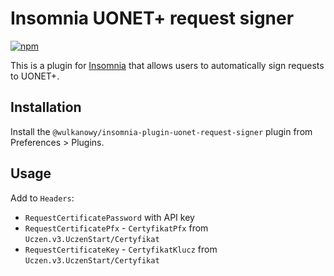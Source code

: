 # Insomnia UONET+ request signer

[![npm](https://img.shields.io/npm/v/@wulkanowy/insomnia-plugin-uonet-request-signer.svg?style=flat-square)](https://www.npmjs.com/package/@wulkanowy/insomnia-plugin-uonet-request-signer)

This is a plugin for [Insomnia](https://insomnia.rest) that allows users to automatically sign requests to UONET+.

## Installation

Install the `@wulkanowy/insomnia-plugin-uonet-request-signer` plugin from Preferences > Plugins.

## Usage

Add to `Headers`:
- `RequestCertificatePassword` with API key
- `RequestCertificatePfx` - `CertyfikatPfx` from `Uczen.v3.UczenStart/Certyfikat`
- `RequestCertificateKey` - `CertyfikatKlucz` from `Uczen.v3.UczenStart/Certyfikat`
